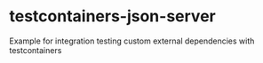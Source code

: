 # testcontainers-json-server

Example for integration testing custom external dependencies with testcontainers 
